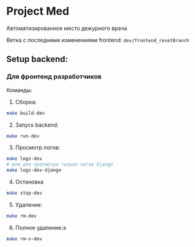 # Project Med
Автоматизированное место дежурного врача


Ветка с последними изменениями frontend:
`dev/frontend_resetBranch`

## Setup backend:

### Для фронтенд разработчиков
Команды:
1) Сборка:
```bash
make build-dev
```
2) Запуск backend:
```bash
make run-dev
```

3) Просмотр логов:
```bash
make logs-dev
# или для просмотра только логов Django
make logs-dev-django
```
4) Остановка
```bash
make stop-dev
```
5) Удаление:
```bash
make rm-dev 
```
6) Полное удаление:э
```bash
make rm-v-dev 
```
